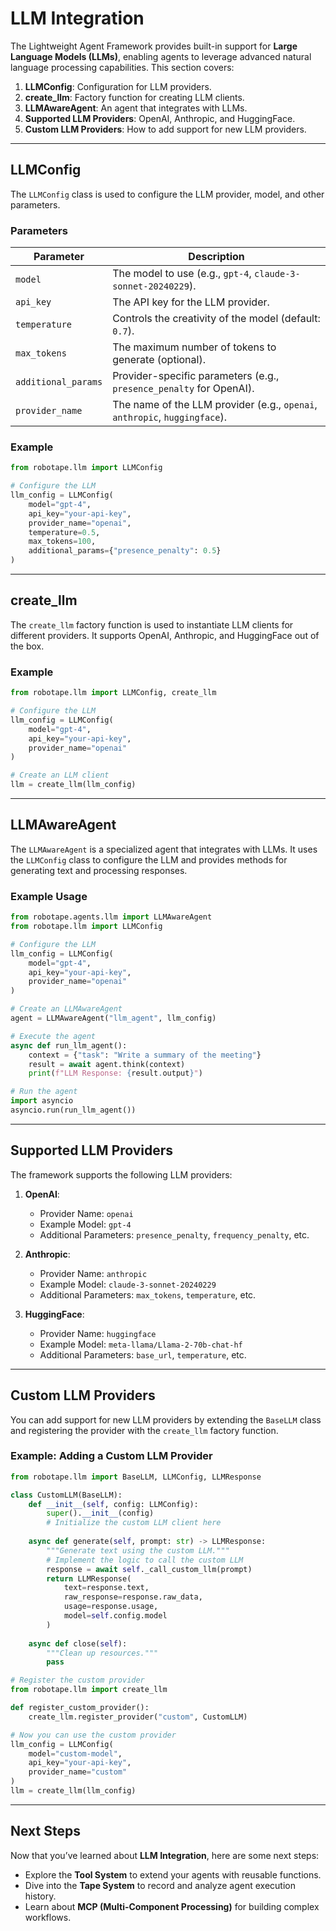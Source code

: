 # LLM Integration

The Lightweight Agent Framework provides built-in support for **Large Language Models (LLMs)**, enabling agents to leverage advanced natural language processing capabilities. This section covers:

1. **LLMConfig**: Configuration for LLM providers.
2. **create_llm**: Factory function for creating LLM clients.
3. **LLMAwareAgent**: An agent that integrates with LLMs.
4. **Supported LLM Providers**: OpenAI, Anthropic, and HuggingFace.
5. **Custom LLM Providers**: How to add support for new LLM providers.

---

## **LLMConfig**

The `LLMConfig` class is used to configure the LLM provider, model, and other parameters.

### **Parameters**

| Parameter           | Description                                                                 |
|---------------------|-----------------------------------------------------------------------------|
| `model`             | The model to use (e.g., `gpt-4`, `claude-3-sonnet-20240229`).               |
| `api_key`           | The API key for the LLM provider.                                           |
| `temperature`       | Controls the creativity of the model (default: `0.7`).                      |
| `max_tokens`        | The maximum number of tokens to generate (optional).                        |
| `additional_params` | Provider-specific parameters (e.g., `presence_penalty` for OpenAI).         |
| `provider_name`     | The name of the LLM provider (e.g., `openai`, `anthropic`, `huggingface`).  |

### **Example**

```python
from robotape.llm import LLMConfig

# Configure the LLM
llm_config = LLMConfig(
    model="gpt-4",
    api_key="your-api-key",
    provider_name="openai",
    temperature=0.5,
    max_tokens=100,
    additional_params={"presence_penalty": 0.5}
)
```

---

## **create_llm**

The `create_llm` factory function is used to instantiate LLM clients for different providers. It supports OpenAI, Anthropic, and HuggingFace out of the box.

### **Example**

```python
from robotape.llm import LLMConfig, create_llm

# Configure the LLM
llm_config = LLMConfig(
    model="gpt-4",
    api_key="your-api-key",
    provider_name="openai"
)

# Create an LLM client
llm = create_llm(llm_config)
```

---

## **LLMAwareAgent**

The `LLMAwareAgent` is a specialized agent that integrates with LLMs. It uses the `LLMConfig` class to configure the LLM and provides methods for generating text and processing responses.

### **Example Usage**

```python
from robotape.agents.llm import LLMAwareAgent
from robotape.llm import LLMConfig

# Configure the LLM
llm_config = LLMConfig(
    model="gpt-4",
    api_key="your-api-key",
    provider_name="openai"
)

# Create an LLMAwareAgent
agent = LLMAwareAgent("llm_agent", llm_config)

# Execute the agent
async def run_llm_agent():
    context = {"task": "Write a summary of the meeting"}
    result = await agent.think(context)
    print(f"LLM Response: {result.output}")

# Run the agent
import asyncio
asyncio.run(run_llm_agent())
```

---

## **Supported LLM Providers**

The framework supports the following LLM providers:

1. **OpenAI**:
   - Provider Name: `openai`
   - Example Model: `gpt-4`
   - Additional Parameters: `presence_penalty`, `frequency_penalty`, etc.

2. **Anthropic**:
   - Provider Name: `anthropic`
   - Example Model: `claude-3-sonnet-20240229`
   - Additional Parameters: `max_tokens`, `temperature`, etc.

3. **HuggingFace**:
   - Provider Name: `huggingface`
   - Example Model: `meta-llama/Llama-2-70b-chat-hf`
   - Additional Parameters: `base_url`, `temperature`, etc.

---

## **Custom LLM Providers**

You can add support for new LLM providers by extending the `BaseLLM` class and registering the provider with the `create_llm` factory function.

### **Example: Adding a Custom LLM Provider**

```python
from robotape.llm import BaseLLM, LLMConfig, LLMResponse

class CustomLLM(BaseLLM):
    def __init__(self, config: LLMConfig):
        super().__init__(config)
        # Initialize the custom LLM client here
    
    async def generate(self, prompt: str) -> LLMResponse:
        """Generate text using the custom LLM."""
        # Implement the logic to call the custom LLM
        response = await self._call_custom_llm(prompt)
        return LLMResponse(
            text=response.text,
            raw_response=response.raw_data,
            usage=response.usage,
            model=self.config.model
        )
    
    async def close(self):
        """Clean up resources."""
        pass

# Register the custom provider
from robotape.llm import create_llm

def register_custom_provider():
    create_llm.register_provider("custom", CustomLLM)

# Now you can use the custom provider
llm_config = LLMConfig(
    model="custom-model",
    api_key="your-api-key",
    provider_name="custom"
)
llm = create_llm(llm_config)
```

---

## **Next Steps**

Now that you’ve learned about **LLM Integration**, here are some next steps:
- Explore the **Tool System** to extend your agents with reusable functions.
- Dive into the **Tape System** to record and analyze agent execution history.
- Learn about **MCP (Multi-Component Processing)** for building complex workflows.
